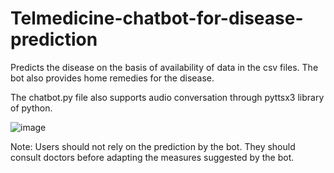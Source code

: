 # Telmedicine-chatbot-for-disease-prediction
Predicts the disease on the basis of availability of data in the csv files. The bot also provides home remedies for the disease.

The chatbot.py file also supports audio conversation through pyttsx3 library of python.

![image](https://user-images.githubusercontent.com/65457437/126448351-f91c8ad1-adf6-4845-a123-62bdc3e4c441.png)

Note: Users should not rely on the prediction by the bot. They should consult doctors before adapting the measures suggested by the bot.
